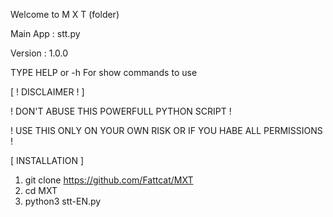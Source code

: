 Welcome to M X T (folder)

Main App : stt.py

Version : 1.0.0

TYPE HELP or -h For show commands to use

[ ! DISCLAIMER ! ]

! DON'T ABUSE THIS POWERFULL PYTHON SCRIPT !

! USE THIS ONLY ON YOUR OWN RISK OR IF YOU HABE ALL PERMISSIONS !

[ INSTALLATION ]

1. git clone https://github.com/Fattcat/MXT
2. cd MXT
3. python3 stt-EN.py

